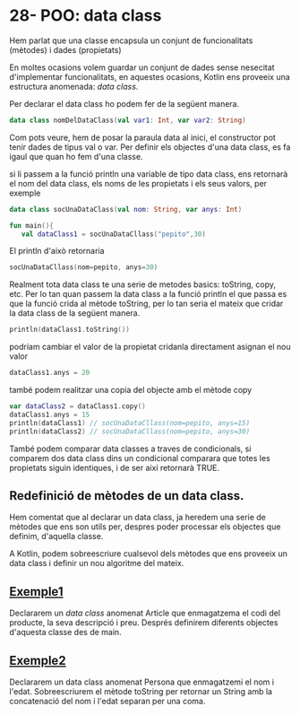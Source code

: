 # 28- POO: data class

Hem parlat que una classe encapsula un conjunt de funcionalitats (mètodes) i dades (propietats)

En moltes ocasions volem guardar un conjunt de dades sense nesecitat d'implementar funcionalitats, en aquestes ocasions, Kotlin ens proveeix una estructura anomenada: *data class*.

Per declarar el data class ho podem fer de la següent manera.

```kotlin
data class nomDelDataClass(val var1: Int, var var2: String)
```

Com pots veure, hem de posar la paraula data al inici, el constructor pot tenir dades de tipus val o var. Per definir els objectes d'una data class, es fa igaul que quan ho fem d'una classe.

si li passem a la funció println una variable de tipo data class, ens retornarà el nom del data class, els noms de les propietats i els seus valors, per exemple

```kotlin
data class socUnaDataClass(val nom: String, var anys: Int)

fun main(){
   val dataClass1 = socUnaDataCllass("pepito",30)
```

El println d'això retornaria

```kotlin
socUnaDataCllass(nom=pepito, anys=30)
```

Realment tota data class te una serie de metodes basics: toString, copy, etc.  Per lo tan quan passem la data class a la funció println el que passa es que la funció crida al mètode toString, per lo tan seria el mateix que cridar la data class de la següent manera.

```kotlin
println(dataClass1.toString())
```

podríam cambiar el valor de la propietat cridanla directament asignan el nou valor

```kotlin
dataClass1.anys = 20
```

també podem realitzar una copia del objecte amb el mètode copy

```kotlin
var dataClass2 = dataClass1.copy()
dataClass1.anys = 15
println(dataClass1) // socUnaDataCllass(nom=pepito, anys=15)
println(dataClass2) // socUnaDataCllass(nom=pepito, anys=30)
```

També podem comparar data classes a traves de condicionals, si comparem dos data class dins un condicional comparara que totes les propietats siguin identiques, i de ser així retornarà TRUE.

## Redefinició de mètodes de un data class.

Hem comentat que al declarar un data class, ja heredem una serie de mètodes que ens son utils per, despres poder processar els objectes que definim, d'aquella classe. 

A Kotlin, podem sobreescriure cualsevol dels mètodes que ens proveeix un data class i definir un nou algoritme del mateix.


## [Exemple1](https://github.com/marcmoiagese/curskotlin/blob/master/28-POO-data_class/Exemple1/src/main/kotlin/Main.kt)

Declararem un *data class* anomenat Article que enmagatzema el codi del producte, la seva descripció i preu. Després definirem diferents objectes d'aquesta classe des de main.

## [Exemple2]()

Declararem un data class anomenat Persona que enmagatzemi el nom i l'edat. Sobreescriurem el mètode toString per retornar un String amb la concatenació del nom i l'edat separan per una coma.
